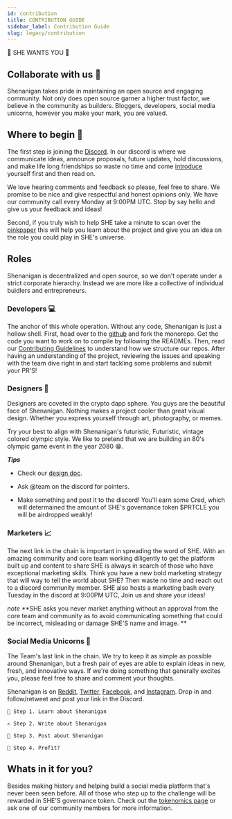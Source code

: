 ```yaml
---
id: contribution
title: CONTRIBUTION GUIDE
sidebar_label: Contribution Guide
slug: legacy/contribution
---
```


<p class='big'>
👊️ SHE WANTS YOU 👊️
</p>

## Collaborate with us 👫️

Shenanigan takes pride in maintaining an open source and engaging community. Not only does open source garner a higher trust factor, we believe in the community as builders. Bloggers, developers, social media unicorns, however you make your mark, you are valued.

## Where to begin 🔎️

The first step is joining the [Discord](http://www.she.energy/join).
In our discord is where we communicate ideas, announce proposals, future updates, hold discussions, and make life long friendships so waste no time and come [introduce](https://discord.gg/3N6YRD4) yourself first and then read on.

We love hearing comments and feedback so please, feel free to share. We promise to be nice and give respectful and honest opinions only. We have our community call every Monday at 9:00PM UTC. Stop by say hello and give us your feedback and ideas!

Second, if you truly wish to help SHE take a minute to scan over the [pinkpaper](./pinkpaper) this will help you learn about the project and give you an idea on the role you could play in SHE's universe.

## Roles

Shenanigan is decentralized and open source, so we don't operate under a strict corporate hierarchy. Instead we are more like a collective of individual buidlers and entrepreneurs.

### Developers 💻️

The anchor of this whole operation. Without any code, Shenanigan is just a hollow shell. First, head over to the [github](http://github.com/shenanigandapp) and fork the monorepo. Get the code you want to work on to compile by following the READMEs. Then, read our [Contributing Guidelines](https://github.com/ShenaniganDApp/shenanigan-monorepo/blob/master/Contributing.md) to understand how we structure our repos. After having an understanding of the project, reviewing the issues and speaking with the team dive right in and start tackling some problems and submit your PR'S!

### Designers 🎨️

Designers are coveted in the crypto dapp sphere. You guys are the beautiful face of Shenanigan. Nothing makes a project cooler than great visual design. Whether you express yourself through art, photography, or memes.

Try your best to align with Shenanigan's futuristic, Futuristic, vintage colored olympic style.
We like to pretend that we are building an 80's olympic game event in the year 2080 😁.

**_Tips_**

- Check our [design doc](./na).

- Ask @team on the discord for pointers.

- Make something and post it to the discord! You'll earn some Cred, which will determained the amount of SHE's governance token $PRTCLE you will be airdropped weakly!

### Marketers 📈

The next link in the chain is important in spreading the word of SHE. With an amazing community and core team working diligently to get the platform built up and content to share SHE is always in search of those who have exceptional marketing skills. Think you have a new bold marketing strategy that will way to tell the world about SHE? Then waste no time and reach out to a discord community member. SHE also hosts a marketing bash every Tuesday in the discord at 9:00PM UTC, Join us and share your ideas!

_note_
**SHE asks you never market anything without an approval from the core team and community as to avoid communicating something that could be incorrect, misleading or damage SHE'S name and image. **

### Social Media Unicorns 🦄️

The Team's last link in the chain. We try to keep it as simple as possible around Shenanigan, but a fresh pair of eyes are able to explain ideas in new, fresh, and innovative ways. If we're doing something that generally excites you, please feel free to share and comment your thoughts.

Shenanigan is on [Reddit](https://www.reddit.com/r/SheDapp), [Twitter](https://twitter.com/She_Dapp), [Facebook](https://www.facebook.com/shenanigan.dapp/), and [Instagram](https://she.energy/wiki/contribution/). Drop in and follow/retweet and post your link in the Discord.

```
📖️ Step 1. Learn about Shenanigan

✍️ Step 2. Write about Shenanigan

📱️ Step 3. Post about Shenanigan

💱️ Step 4. Profit?
```

## Whats in it for you?

Besides making history and helping build a social media platform that's never been seen before. All of those who step up to the challenge will be rewarded in SHE'S governance token. Check out the [tokenomics page](./tokenomics#weekly-distrubution) or ask one of our community members for more information.
